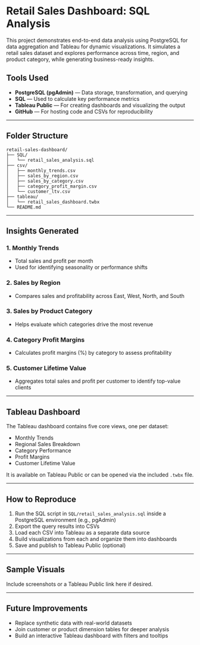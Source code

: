 # Retail Sales Dashboard: SQL Analysis 

This project demonstrates end-to-end data analysis using PostgreSQL for data aggregation and Tableau for dynamic visualizations. It simulates a retail sales dataset and explores performance across time, region, and product category, while generating business-ready insights.

## Tools Used
- **PostgreSQL (pgAdmin)** — Data storage, transformation, and querying
- **SQL** — Used to calculate key performance metrics
- **Tableau Public** — For creating dashboards and visualizing the output
- **GitHub** — For hosting code and CSVs for reproducibility

---

## Folder Structure

```
retail-sales-dashboard/
├── SQL/
│   └── retail_sales_analysis.sql
├── csv/
│   ├── monthly_trends.csv
│   ├── sales_by_region.csv
│   ├── sales_by_category.csv
│   ├── category_profit_margin.csv
│   └── customer_ltv.csv
├── tableau/
│   └── retail_sales_dashboard.twbx
└── README.md
```

---

## Insights Generated

### 1. **Monthly Trends**
- Total sales and profit per month
- Used for identifying seasonality or performance shifts

### 2. **Sales by Region**
- Compares sales and profitability across East, West, North, and South

### 3. **Sales by Product Category**
- Helps evaluate which categories drive the most revenue

### 4. **Category Profit Margins**
- Calculates profit margins (%) by category to assess profitability

### 5. **Customer Lifetime Value**
- Aggregates total sales and profit per customer to identify top-value clients

---

## Tableau Dashboard

The Tableau dashboard contains five core views, one per dataset:
- Monthly Trends
- Regional Sales Breakdown
- Category Performance
- Profit Margins
- Customer Lifetime Value

It is available on Tableau Public or can be opened via the included `.twbx` file.

---

## How to Reproduce

1. Run the SQL script in `SQL/retail_sales_analysis.sql` inside a PostgreSQL environment (e.g., pgAdmin)
2. Export the query results into CSVs
3. Load each CSV into Tableau as a separate data source
4. Build visualizations from each and organize them into dashboards
5. Save and publish to Tableau Public (optional)

---

## Sample Visuals

Include screenshots or a Tableau Public link here if desired.

---

## Future Improvements

- Replace synthetic data with real-world datasets
- Join customer or product dimension tables for deeper analysis
- Build an interactive Tableau dashboard with filters and tooltips




